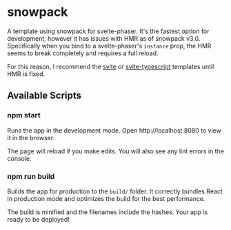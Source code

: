 # snowpack

A template using snowpack for svelte-phaser. It's the fastest option for development,
however it has issues with HMR as of snowpack v3.0. Specifically when you bind
to a svelte-phaser's `instance` prop, the HMR seems to break completely and requires
a full reload.

For this reason, I recommend the [svite](../svite) or [svite-typescript](../svelte-typescript) templates until HMR is fixed.

## Available Scripts

### npm start

Runs the app in the development mode.
Open http://localhost:8080 to view it in the browser.

The page will reload if you make edits.
You will also see any lint errors in the console.

### npm run build

Builds the app for production to the `build/` folder.
It correctly bundles React in production mode and optimizes the build for the best performance.

The build is minified and the filenames include the hashes.
Your app is ready to be deployed!
